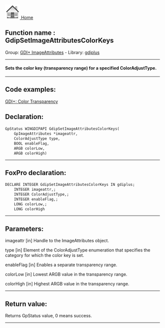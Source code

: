 [<img src="../../images/home.png"> Home ](https://github.com/VFPX/Win32API)  

## Function name : GdipSetImageAttributesColorKeys
Group: [GDI+ ImageAttributes](../../functions_group.md#GDIplus_ImageAttributes)  -  Library: [gdiplus](../../../libraries.md#gdiplus)  
***  


#### Sets the color key (transparency range) for a specified ColorAdjustType.
***  


## Code examples:
[GDI+: Color Transparency](../../samples/sample_549.md)  

## Declaration:
```foxpro  
GpStatus WINGDIPAPI GdipSetImageAttributesColorKeys(
	GpImageAttributes *imageattr,
	ColorAdjustType type,
	BOOL enableFlag,
	ARGB colorLow,
	ARGB colorHigh)  
```  
***  


## FoxPro declaration:
```foxpro  
DECLARE INTEGER GdipSetImageAttributesColorKeys IN gdiplus;
	INTEGER imageattr,;
	INTEGER ColorAdjustType,;
	INTEGER enableFlag,;
	LONG colorLow,;
	LONG colorHigh  
```  
***  


## Parameters:
imageattr
[in] Handle to the ImageAttributes object.

type
[in] Element of the ColorAdjustType enumeration that specifies the category for which the color key is set.

enableFlag
[in] Enables a separate transparency range.

colorLow
[in] Lowest ARGB value in the transparency range.

colorHigh
[in] Highest ARGB value in the transparency range.  
***  


## Return value:
Returns GpStatus value, 0 means success.  
***  

